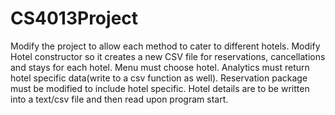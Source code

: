 # CS4013Project

Modify the project to allow each method to cater to different hotels. Modify Hotel constructor so it creates a new CSV file for reservations, cancellations and stays for each hotel.
Menu must choose hotel.
Analytics must return hotel specific data(write to a csv function as well).
Reservation package must be modified to include hotel specific.
Hotel details are to be written into a text/csv file and then read upon program start.
